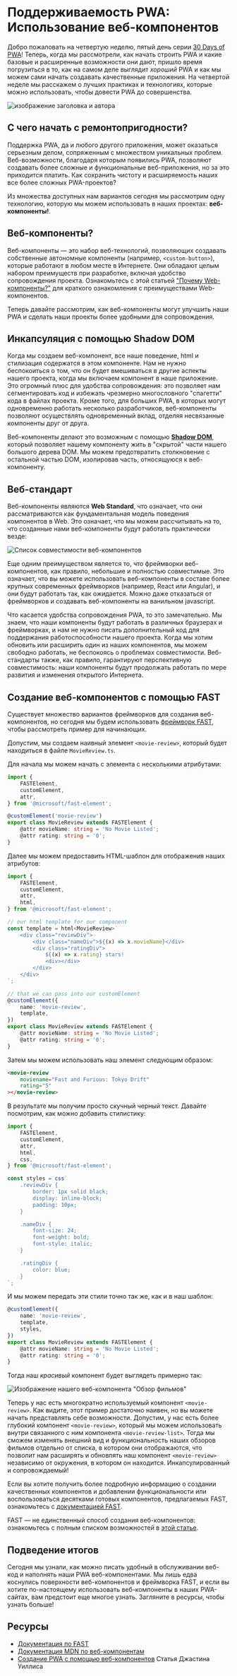 # Поддерживаемость PWA: Использование веб-компонентов

Добро пожаловать на четвертую неделю, пятый день серии [30 Days of PWA](https://aka.ms/learn-pwa/30Days-blog)! Теперь, когда мы рассмотрели, как начать строить PWA и какие базовые и расширенные возможности они дают, пришло время погрузиться в то, как на самом деле выглядит _хороший_ PWA и как мы можем сами начать создавать качественные приложения. На четвертой неделе мы расскажем о лучших практиках и технологиях, которые можно использовать, чтобы довести PWA до совершенства.

![изображение заголовка и автора](_media/day5.png)

## С чего начать с ремонтопригодности?

Поддержка PWA, да и любого другого приложения, может оказаться серьезным делом, сопряженным с множеством уникальных проблем. Веб-возможности, благодаря которым появились PWA, позволяют создавать более сложные и функциональные веб-приложения, но за это приходится платить. Как сохранить чистоту и расширяемость наших все более сложных PWA-проектов?

Из множества доступных нам вариантов сегодня мы рассмотрим одну технологию, которую мы можем использовать в наших проектах: **веб-компоненты!**.

## Веб-компоненты?

Веб-компоненты — это набор веб-технологий, позволяющих создавать собственные автономные компоненты (например, `<custom-button>`), которые работают в любом месте в Интернете. Они обладают целым набором преимуществ при разработке, включая удобство сопровождения проекта. Ознакомьтесь с этой статьей ["Почему Web-компоненты?"](https://aka.ms/learn-pwa/30days-4.5/fast.design/docs/resources/why-web-components) для краткого ознакомления с преимуществами Web-компонентов.

Теперь давайте рассмотрим, как веб-компоненты могут улучшить наши PWA и сделать наши проекты более удобными для сопровождения.

## Инкапсуляция с помощью Shadow DOM

Когда мы создаем веб-компонент, все наше поведение, html и стилизация содержатся в этом компоненте. Нам не нужно беспокоиться о том, что он будет вмешиваться в другие аспекты нашего проекта, когда мы включаем компонент в наше приложение. Это огромный плюс для удобства сопровождения: это позволяет нам сегментировать код и избежать чрезмерно многословного "спагетти" кода в файлах проекта. Кроме того, для больших PWA, в которых могут одновременно работать несколько разработчиков, веб-компоненты позволяют осуществлять одновременный вклад, отделяя несвязанные компоненты друг от друга.

Веб-компоненты делают это возможным с помощью [**Shadow DOM**](https://aka.ms/learn-pwa/30days-4.5/developer.mozilla.org/docs/Web/Web_Components/Using_shadow_DOM), который позволяет нашему компоненту жить в "скрытой" части нашего большого дерева DOM. Мы можем предотвратить столкновение с остальной частью DOM, изолировав часть, относящуюся к веб-компоненту.

## Веб-стандарт

Веб-компоненты являются **Web Standard**, что означает, что они рассматриваются как фундаментальная модель поведения компонентов в Web. Это означает, что мы можем рассчитывать на то, что созданные нами веб-компоненты будут работать практически везде:

![Список совместимости веб-компонентов](_media/component-web-standards.png)

Еще одним преимуществом является то, что фреймворки веб-компонентов, как правило, небольшие и полностью совместимые. Это означает, что вы можете использовать веб-компоненты в составе более крупных современных фреймворков (например, React или Angular), и они будут работать так, как ожидается. Можно даже отказаться от фреймворков и создавать веб-компоненты на ванильном javascript.

Что касается удобства сопровождения PWA, то это замечательно. Мы знаем, что наши компоненты будут работать в различных браузерах и фреймворках, и нам не нужно писать дополнительный код для поддержания работоспособности нашего проекта. Когда мы хотим обновить или расширить один из наших компонентов, мы можем свободно работать, не беспокоясь о проблемах совместимости. Веб-стандарты также, как правило, гарантируют перспективную совместимость: наши компоненты будут продолжать работать по мере развития и изменения открытого Интернета.

## Создание веб-компонентов с помощью FAST

Существует множество вариантов фреймворков для создания веб-компонентов, но сегодня мы будем использовать [фреймворк FAST](https://aka.ms/learn-pwa/30days-4.5/fast.design/docs/introduction), чтобы рассмотреть пример для начинающих.

Допустим, мы создаем наивный элемент `<movie-review>`, который будет находиться в файле `MovieReview.ts`.

Для начала мы можем начать с элемента с несколькими атрибутами:

```typescript
import {
    FASTElement,
    customElement,
    attr,
} from '@microsoft/fast-element';

@customElement('movie-review')
export class MovieReview extends FASTElement {
    @attr movieName: string = 'No Movie Listed';
    @attr rating: string = '0';
}
```

Далее мы можем предоставить HTML-шаблон для отображения наших атрибутов:

```typescript
import {
    FASTElement,
    customElement,
    attr,
    html,
} from '@microsoft/fast-element';

// our html template for our component
const template = html<MovieReview>`
    <div class="reviewDiv">
        <div class="nameDiv">${(x) => x.movieName}</div>
        <div class="ratingDiv">
            ${(x) => x.rating} stars!
            <div></div>
        </div>
    </div>
`;

// that we can pass into our customElement
@customElement({
    name: 'movie-review',
    template,
})
export class MovieReview extends FASTElement {
    @attr movieName: string = 'No Movie Listed';
    @attr rating: string = '0';
}
```

Затем мы можем использовать наш элемент следующим образом:

```html
<movie-review
    moviename="Fast and Furious: Tokyo Drift"
    rating="5"
></movie-review>
```

В результате мы получим просто скучный черный текст. Давайте посмотрим, как можно добавить стилистику:

```typescript
import {
    FASTElement,
    customElement,
    attr,
    html,
    css,
} from '@microsoft/fast-element';

const styles = css`
    .reviewDiv {
        border: 1px solid black;
        display: inline-block;
        padding: 10px;
    }

    .nameDiv {
        font-size: 24;
        font-weight: bold;
        font-style: italic;
    }

    .ratingDiv {
        color: blue;
    }
`;
```

И мы можем передать эти стили точно так же, как и в наш шаблон:

```typescript
@customElement({
    name: 'movie-review',
    template,
    styles,
})
export class MovieReview extends FASTElement {
    @attr movieName: string = 'No Movie Listed';
    @attr rating: string = '0';
}
```

Тогда наш _красивый_ компонент будет выглядеть примерно так:

![Изображение нашего веб-компонента "Обзор фильмов"](_media/movie-review.png)

Теперь у нас есть многократно используемый компонент `<movie-review>`. Как видите, этот пример достаточно наивен, но вы можете начать представлять себе возможности. Допустим, у нас есть более глубокий компонент `<movie-review>`, который мы можем использовать внутри связанного с ним компонента `<movie-review-list>`. Тогда мы сможем изменять внешний вид и функциональность наших обзоров фильмов отдельно от списка, в котором они отображаются, что позволит нам расширять и обновлять наш компонент `<movie-review>` независимо от окружения, в котором он находится. Инкапсулированный и сопровождаемый!

Если вы хотите получить более подробную информацию о создании качественных компонентов и добавлении функциональности или воспользоваться десятками готовых компонентов, предлагаемых FAST, ознакомьтесь с [документацией FAST](https://aka.ms/learn-pwa/30days-4.5/fast.design/docs/introduction).

FAST — не единственный способ создания веб-компонентов: ознакомьтесь с полным списком возможностей в [этой статье](https://aka.ms/learn-pwa/30days-4.5/webcomponents.dev/blog/all-the-ways-to-make-a-web-component).

## Подведение итогов

Сегодня мы узнали, как можно писать удобный в обслуживании веб-код и наполнять наши PWA веб-компонентами. Мы лишь едва коснулись поверхности веб-компонентов и фреймворка FAST, и если вы хотите по-настоящему использовать веб-компоненты в наших PWA-сайтах, вам предстоит еще многое узнать. Загляните в ресурсы, чтобы узнать больше!

## Ресурсы

-   [Документация по FAST](https://aka.ms/learn-pwa/30days-4.5/fast.design/docs/introduction)
-   [Документация MDN по веб-компонентам](https://aka.ms/learn-pwa/30days-4.5/developer.mozilla.org/docs/Web/Web_Components)
-   [Создание PWA с помощью веб-компонентов](https://aka.ms/learn-pwa/30days-4.5/medium.com/pwabuilder/building-pwas-with-web-components-33f986bf8e4c) Статья Джастина Уиллиса
